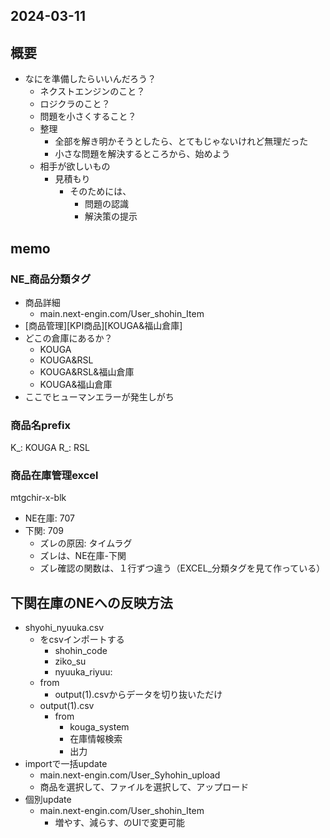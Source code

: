 2024-03-11
---

## 概要
  - なにを準備したらいいんだろう？
    - ネクストエンジンのこと？
    - ロジクラのこと？
    - 問題を小さくすること？
    - 整理
      - 全部を解き明かそうとしたら、とてもじゃないけれど無理だった
      - 小さな問題を解決するところから、始めよう
    - 相手が欲しいもの
      - 見積もり
        - そのためには、
          - 問題の認識
          - 解決策の提示


## memo
### NE_商品分類タグ
- 商品詳細
  - main.next-engin.com/User_shohin_Item
- [商品管理][KPI商品][KOUGA&福山倉庫]
- どこの倉庫にあるか？
  - KOUGA
  - KOUGA&RSL
  - KOUGA&RSL&福山倉庫
  - KOUGA&福山倉庫
- ここでヒューマンエラーが発生しがち

### 商品名prefix
K_: KOUGA
R_: RSL

### 商品在庫管理excel
mtgchir-x-blk
- NE在庫: 707
- 下関: 709
  - ズレの原因: タイムラグ
  - ズレは、NE在庫-下関
  - ズレ確認の関数は、１行ずつ違う（EXCEL_分類タグを見て作っている）

## 下関在庫のNEへの反映方法
- shyohi_nyuuka.csv
  - をcsvインポートする
    - shohin_code
    - ziko_su
    - nyuuka_riyuu:
  - from
    - output(1).csvからデータを切り抜いただけ
  - output(1).csv
    - from
      - kouga_system
      - 在庫情報検索
      - 出力
- importで一括update
  - main.next-engin.com/User_Syhohin_upload
  - 商品を選択して、ファイルを選択して、アップロード
- 個別update
  - main.next-engin.com/User_shohin_Item
    - 増やす、減らす、のUIで変更可能


